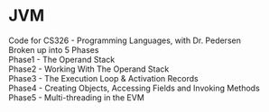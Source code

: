 # JVM
Code for CS326 - Programming Languages, with Dr. Pedersen</br>
Broken up into 5 Phases</br>
Phase1 - The Operand Stack</br>
Phase2 - Working With The Operand Stack</br>
Phase3 - The Execution Loop & Activation Records</br>
Phase4 - Creating Objects, Accessing Fields and Invoking Methods</br>
Phase5 - Multi-threading in the EVM</br>

